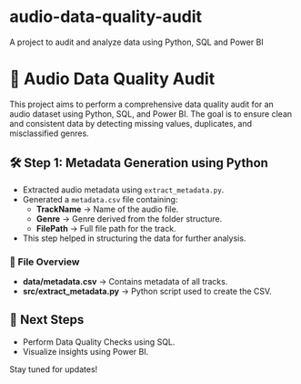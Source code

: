 # audio-data-quality-audit
A project to audit and analyze data using Python, SQL and Power BI

# 🎵 Audio Data Quality Audit

This project aims to perform a comprehensive data quality audit for an audio dataset using Python, SQL, and Power BI. The goal is to ensure clean and consistent data by detecting missing values, duplicates, and misclassified genres.

## 🛠️ Step 1: Metadata Generation using Python

- Extracted audio metadata using `extract_metadata.py`.
- Generated a `metadata.csv` file containing:
  - **TrackName** → Name of the audio file.
  - **Genre** → Genre derived from the folder structure.
  - **FilePath** → Full file path for the track.
- This step helped in structuring the data for further analysis.

### 📂 File Overview
- **data/metadata.csv** → Contains metadata of all tracks.
- **src/extract_metadata.py** → Python script used to create the CSV.

## 🚀 Next Steps
- Perform Data Quality Checks using SQL.
- Visualize insights using Power BI.

Stay tuned for updates!
